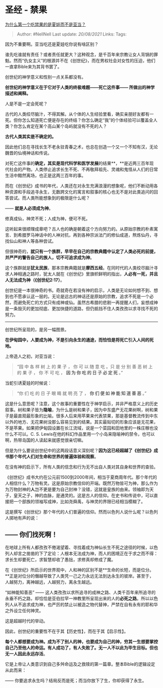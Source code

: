 # 圣经 - 禁果
[为什么第一个吃禁果的是夏娃而不是亚当？](https://www.zhihu.com/question/309028005/answer/657885954)

> Author: #NellNell
Last update: *20/08/2021*
Links:
Tags:

因为不重要啊。亚当吃还是夏娃吃你说有啥区别？

谁先吃谁就有责任？或者责任就更大？这种观念，是千百年来宗教让女人背锅的罪魁。然而“仇女主义”的根源并不在《创世纪》，而在男权社会对女性的压迫，他们一直拿Bible来为其背书罢了。

创世纪的神学意义和性别一点关系都没有。

**创世纪的神学意义在于它对于人类的终极难题——死亡这件事—— 所做出的神学描述和阐释。**

人是不是一定会死呢？

古代的人类绞尽脑汁，不得其解。从个体的人生经验里看，确实亲朋好友都有一死。但你怎么知道死亡便是存在的终结？你怎么确定“我”的个体经验可以覆盖全人类？你怎么肯定在某个高山某个岛屿就没有不死的人？

**古代人类其实是不确定的。**

因此他们总在寻找长生不老永驻青春之术，也总在创造一个又一个不知有汉，无论魏晋的仙境神话和传说。

对死亡这件事的**确定，**其实是**现代科学和医学发展**的结果**，**是近两三百年现代社会的产物。人类停止追求长生不死、不再敬拜祖先、灵魂和鬼怪从人们的日常生活中黯然离场，也正是这两三百年的事。

而在《创世纪》成书的年代，人类还在对永生充满浪漫的想象呢，他们不断动用各种资源和手段追寻永生，无数跨文化的寓言和叙事的核心也无不是对此类追问的回答尝试。而人类所能想象到的极限是什么呢？

—— **就是人必须成为神**。

修真成仙，神灵不死；人成为神，便可不死。

这听起来很顺理成章吧？古人也的确是朝着这个方向努力的。从原始宗教的朴素寓言、到希腊罗马神话中的人神对抗，再到各种宗派法门的修仙成道，熬炼仙丹，寻找仙山和神人等各种尝试。

但很神奇的，**就只有一个族群，早早在自己的宗教典籍中认定了人类必死的前提，并严严的警告自己的族人，切不可追求成为神**。

这个族群就是**犹太民族**，那本宗教典籍就是**摩西五经**。在同时代的人类绞尽脑汁寻求人神相通之路时，犹太人就在《创世纪》里旗帜鲜明的指出，**人必有一死，并且人无法成为神（《创世纪2:17）**。

创世纪是一本很神奇的书。奇就奇在若没有神的启示，人类是无论如何想不到、想到也不愿承认这一层的。无论是远古的神话还是原始的宗教，追求不死是一个必然，而避免死亡的方式只有成神或仙。虽然古希腊的悲剧一再提醒人们，妄想成神是一条毁灭的更加彻底、更加快捷的道路，但仍抵挡不住人类孜孜以求寻找不死的努力。

---

创世纪所呈现的，是另一幅图景。

**在伊甸园中，人要成为神，不是引向永生的通途，而恰恰是将死亡引入人间的死地。**

上帝造人之初，对亚当说：

> “园 中 各 样 树 上 的 果 子 ， 你 可 以 随 意 吃 。只 是 分 别 善 恶 树 上 的 果 子 ， 你 不 可 吃 ， **因 为 你 吃 的 日 子 必 定 死** 。”

当蛇引诱夏娃的时候说：

> “你 们 吃 的 日 子 眼 睛 就 明 亮 了 ， **你 们 便 如 神 能 知 道 善 恶** 。”

这是什么意思呢？注意，这个故事的重要性在于神学启示，并非严格意义上的历史叙事。树和果子皆为**隐喻**，为什么是树和果子，因为中东盛产无花果树啊，树和果子是最直观最形象的比喻。很多人后来用苹果来代表禁果，那是基督教流传到中东以外的地方、无花果树没那么容易见到的结果。其实最贴切的形象应该是无花果，不是苹果。如果把伊甸园设置在长江流域，说是一个菜园和田地里的一株庄稼也没什么不可以。C. S. Lewis在他的科幻作品里用一个小岛来隐喻神的禁令，也可以啊，热带岛国的人读起来就感觉很亲切嘛。

但是为什么要说创世纪中的这两段话意义深刻呢？**因为这已经超越了《创世纪》成书那个年代人们对生命和世界的普遍体验和观察**。

在没有神的启示下，所有人类的信念和行为无不出自人类对其自身和世界的查验。

《创世纪》成书大约在公元前1500到2000年间，相当于夏商周年代。那个年代的人相信什么？万物有灵。这是原始宗教信仰的开端。既然万物皆可为神，那么作为为万物封神的**人**岂不更是要为自己封神？没错，这就是皇族的由来。领袖即为天子，皇天之子，神的血脉，是通灵的。这是古人的信仰。在史书和传说中，可以直接把一个部族的领袖写成神，比如尧舜禹，与神灵的界限已经相当模糊了。

这是撰写《创世纪》那个年代的人们普遍的信仰。然而以色列人说什么呢？以色列人掷地有声的说：

## —— 你们找死啊！

在地球上所有人都孜孜不倦渴望着、寻找着成为神仙长生不死之途径的时候，以色列人却言之凿凿的下了定论：人根本无法成为神，而人的困境正在于求之而不得：求长生却要死亡，求智慧却收了愚拙，求修真却修成了魔。

在《创世纪》所启示的世界观中，人和神的区别不是**生命的长短，而是位分。**正是对位分的僭越导致了人类凭一己之力永远无法到达永生的彼岸。甚至于，人越努力，离神越远，人越努力，离永生越远。

“如神能知善恶” —— 这人类孜孜以求所追寻的成神之路、人类千百年来所追寻的永垂不朽之路，却恰恰是亚伯拉罕一神教里所呈现出来的人的**必死之路**。所以以色列人从不追求成为神，也严厉的禁止以被造之物代替神，严禁在自有永有的耶和华之外设立任何神灵。

这是超越时代的举动。

因此，创世纪的重要性不在于其【历史性】，而在于其【启示性】。

**每个人都想要成为神。成为不了别人的神，也要成为自己的神，穷其一生想要掌控自己乃至他人的命运。有人成功了，有人失败了。无一人不以此为毕生目标。但也无一人因此永远存活**。

它是上帝让人类意识到自己多舛命运及之救赎的第一篇章。整本Bible的逻辑设定从此而来：

—— 你要追求永生吗？结局反而是死；而当你放下了生，你却获得了永生。
